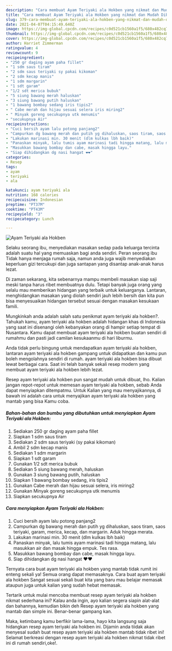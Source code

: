 ```yaml
---
description: "Cara membuat Ayam Teriyaki ala Hokben yang nikmat dan Mudah Dibuat"
title: "Cara membuat Ayam Teriyaki ala Hokben yang nikmat dan Mudah Dibuat"
slug: 379-cara-membuat-ayam-teriyaki-ala-hokben-yang-nikmat-dan-mudah-dibuat
date: 2021-04-07T04:15:49.640Z
image: https://img-global.cpcdn.com/recipes/c0d521cb1560a1f5/680x482cq70/ayam-teriyaki-ala-hokben-foto-resep-utama.jpg
thumbnail: https://img-global.cpcdn.com/recipes/c0d521cb1560a1f5/680x482cq70/ayam-teriyaki-ala-hokben-foto-resep-utama.jpg
cover: https://img-global.cpcdn.com/recipes/c0d521cb1560a1f5/680x482cq70/ayam-teriyaki-ala-hokben-foto-resep-utama.jpg
author: Harriet Zimmerman
ratingvalue: 4
reviewcount: 9
recipeingredient:
- "250 gr daging ayam paha fillet"
- "1 sdm saus tiram"
- "2 sdm saus teriyaki sy pakai kikoman"
- "2 sdm kecap manis"
- "1 sdm margarin"
- "1 sdt garam"
- "1/2 sdt merica bubuk"
- "5 siung bawang merah haluskan"
- "3 siung bawang putih haluskan"
- "1 bawang bombay sedang iris tipis2"
- " Cabe merah dan hijau sesuai selera iris miring2"
- " Minyak goreng secukupnya utk menumis"
- "secukupnya Air"
recipeinstructions:
- "Cuci bersih ayam lalu potong panjang2"
- "Campurkan dg bawang merah dan putih yg dihaluskan, saos tiram, saos teriyaki, garam, merica, kecap, dan margarin. Aduk hingga merata."
- "Lakukan marinasi min. 30 menit (dlm kulkas lbh baik)"
- "Panaskan minyak, lalu tumis ayam marinasi tadi hingga matang, lalu masukkan air dan masak hingga empuk. Tes rasa."
- "Masukkan bawang bombay dan cabe, masak hingga layu."
- "Siap dihidangkan dg nasi hangat ❤️❤️"
categories:
- Resep
tags:
- ayam
- teriyaki
- ala

katakunci: ayam teriyaki ala 
nutrition: 168 calories
recipecuisine: Indonesian
preptime: "PT37M"
cooktime: "PT43M"
recipeyield: "3"
recipecategory: Lunch

---
```



![Ayam Teriyaki ala Hokben](https://img-global.cpcdn.com/recipes/c0d521cb1560a1f5/680x482cq70/ayam-teriyaki-ala-hokben-foto-resep-utama.jpg)

Selaku seorang ibu, menyediakan masakan sedap pada keluarga tercinta adalah suatu hal yang memuaskan bagi anda sendiri. Peran seorang ibu Tidak hanya menjaga rumah saja, namun anda juga wajib menyediakan keperluan gizi tercukupi dan juga santapan yang disantap anak-anak harus lezat.

Di zaman  sekarang, kita sebenarnya mampu membeli masakan siap saji meski tanpa harus ribet membuatnya dulu. Tetapi banyak juga orang yang selalu mau memberikan hidangan yang terbaik untuk keluarganya. Lantaran, menghidangkan masakan yang diolah sendiri jauh lebih bersih dan kita pun bisa menyesuaikan hidangan tersebut sesuai dengan masakan kesukaan famili. 



Mungkinkah anda adalah salah satu penikmat ayam teriyaki ala hokben?. Tahukah kamu, ayam teriyaki ala hokben adalah hidangan khas di Indonesia yang saat ini disenangi oleh kebanyakan orang di hampir setiap tempat di Nusantara. Kamu dapat membuat ayam teriyaki ala hokben buatan sendiri di rumahmu dan pasti jadi camilan kesukaanmu di hari liburmu.

Anda tidak perlu bingung untuk mendapatkan ayam teriyaki ala hokben, lantaran ayam teriyaki ala hokben gampang untuk didapatkan dan kamu pun boleh mengolahnya sendiri di rumah. ayam teriyaki ala hokben bisa dibuat lewat berbagai cara. Saat ini telah banyak sekali resep modern yang membuat ayam teriyaki ala hokben lebih lezat.

Resep ayam teriyaki ala hokben pun sangat mudah untuk dibuat, lho. Kalian jangan repot-repot untuk memesan ayam teriyaki ala hokben, sebab Anda dapat menyiapkan ditempatmu. Untuk Kalian yang mau menyajikannya, di bawah ini adalah cara untuk menyajikan ayam teriyaki ala hokben yang mantab yang bisa Kamu coba.

<!--inarticleads1-->

##### Bahan-bahan dan bumbu yang dibutuhkan untuk menyiapkan Ayam Teriyaki ala Hokben:

1. Sediakan 250 gr daging ayam paha fillet
1. Siapkan 1 sdm saus tiram
1. Sediakan 2 sdm saus teriyaki (sy pakai kikoman)
1. Ambil 2 sdm kecap manis
1. Sediakan 1 sdm margarin
1. Siapkan 1 sdt garam
1. Gunakan 1/2 sdt merica bubuk
1. Sediakan 5 siung bawang merah, haluskan
1. Gunakan 3 siung bawang putih, haluskan
1. Siapkan 1 bawang bombay sedang, iris tipis2
1. Gunakan  Cabe merah dan hijau sesuai selera, iris miring2
1. Gunakan  Minyak goreng secukupnya utk menumis
1. Siapkan secukupnya Air




<!--inarticleads2-->

##### Cara menyiapkan Ayam Teriyaki ala Hokben:

1. Cuci bersih ayam lalu potong panjang2
1. Campurkan dg bawang merah dan putih yg dihaluskan, saos tiram, saos teriyaki, garam, merica, kecap, dan margarin. Aduk hingga merata.
1. Lakukan marinasi min. 30 menit (dlm kulkas lbh baik)
1. Panaskan minyak, lalu tumis ayam marinasi tadi hingga matang, lalu masukkan air dan masak hingga empuk. Tes rasa.
1. Masukkan bawang bombay dan cabe, masak hingga layu.
1. Siap dihidangkan dg nasi hangat ❤️❤️




Ternyata cara buat ayam teriyaki ala hokben yang mantab tidak rumit ini enteng sekali ya! Semua orang dapat memasaknya. Cara buat ayam teriyaki ala hokben Sangat sesuai sekali buat kita yang baru mau belajar memasak ataupun juga untuk kalian yang sudah hebat memasak.

Tertarik untuk mulai mencoba membuat resep ayam teriyaki ala hokben nikmat sederhana ini? Kalau anda ingin, ayo kalian segera siapin alat-alat dan bahannya, kemudian bikin deh Resep ayam teriyaki ala hokben yang mantab dan simple ini. Benar-benar gampang kan. 

Maka, ketimbang kamu berfikir lama-lama, hayo kita langsung saja hidangkan resep ayam teriyaki ala hokben ini. Dijamin anda tiidak akan menyesal sudah buat resep ayam teriyaki ala hokben mantab tidak ribet ini! Selamat berkreasi dengan resep ayam teriyaki ala hokben nikmat tidak ribet ini di rumah sendiri,oke!.


